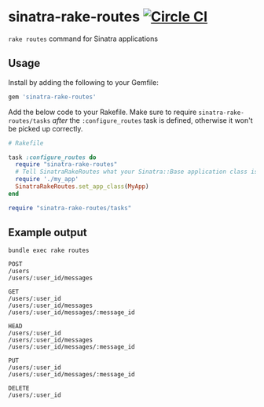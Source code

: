 # sinatra-rake-routes [![Circle CI](https://circleci.com/gh/wealthsimple/sinatra-rake-routes.svg?style=svg)](https://circleci.com/gh/wealthsimple/sinatra-rake-routes)

`rake routes` command for Sinatra applications

## Usage

Install by adding the following to your Gemfile:

```ruby
gem 'sinatra-rake-routes'
```

Add the below code to your Rakefile. Make sure to  require `sinatra-rake-routes/tasks` *after* the `:configure_routes` task is defined, otherwise it won't be picked up correctly.

```ruby
# Rakefile

task :configure_routes do
  require "sinatra-rake-routes"
  # Tell SinatraRakeRoutes what your Sinatra::Base application class is called:
  require './my_app'
  SinatraRakeRoutes.set_app_class(MyApp)
end

require "sinatra-rake-routes/tasks"
```

## Example output

```
bundle exec rake routes

POST
/users
/users/:user_id/messages

GET
/users/:user_id
/users/:user_id/messages
/users/:user_id/messages/:message_id

HEAD
/users/:user_id
/users/:user_id/messages
/users/:user_id/messages/:message_id

PUT
/users/:user_id
/users/:user_id/messages/:message_id

DELETE
/users/:user_id
```

